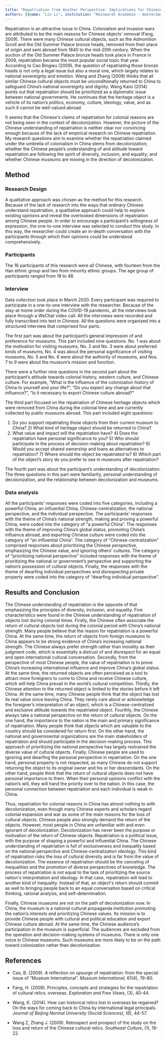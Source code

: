 ```yaml
---
title: "Repatriation from Another Perspective: Implications for Chinese Museums and Decolonization"
authors: [{name: "Lin Li", institution: "Reinwardt Academie – Amsterdam, Netherlands"}]
---
```


Repatriation is an attractive issue in China. Colonialism and invasion
wars are attributed to be the main reasons for Chinese objects’ removal
(Fang, 2009). There were many Chinese cultural objects, such as the
Admonition Scroll and the Old Summer Palace bronze heads, removed from
their place of origin and sent abroad from 1840 to the mid-20th century.
When the auction of the Old Summer Palace bronze heads took place in
France in 2009, repatriation became the most popular social topic that
year. According to Cao Bingwu (2009), the question of repatriating those
bronze heads is not only a legal issue but also a moral one, which
largely relates to national sovereignty and emotion. Wang and Zhang
(2009) thinks that all similar Chinese cultural objects must be
unconditionally returned to China to safeguard China’s national
sovereignty and dignity. Wang Kaixi (2014) points out that repatriation
should be prioritized as a diplomatic issue between national
governments. He continues that the heritage object is a vehicle of its
nation’s politics, economy, culture, ideology, value, and as such it
cannot be well-valued abroad.

It seems that the Chinese's claims of repatriation for colonial reasons
are not being seen in the context of decolonization. However, the
picture of the Chinese understanding of repatriation is neither clear
nor convincing enough because of the lack of empirical research on
Chinese repatriation. My research questions aim to examine whether the
repatriation claimed under the umbrella of colonialism in China stems
from decolonization; whether the Chinese people’s understanding of and
attitude toward repatriation are following the spirit of diversity,
inclusion, and equality; and whether Chinese museums are moving in the
direction of decolonization.

## Method

### Research Design

A qualitative approach was chosen as the method for this research.
Because of the lack of research into the ways that ordinary Chinese
understand repatriation, a qualitative approach could help to explore
existing opinions and reveal the overlooked dimensions of repatriation
among Chinese people. In order to encourage a participant’s willingness
of expression, the one-to-one interview was selected to conduct this
study. In this way, the researcher could create an in-depth conversation
with the participants through which their opinions could be understood
comprehensively.

### Participants

The 16 participants of this research were all Chinese, with fourteen
from the Han ethnic group and two from minority ethnic groups. The age
group of participants ranged from 18 to 48.

### Interview

Data collection took place in March 2020. Every participant was required
to participate in a one-to-one interview with the researcher. Because of
the stay-at-home order during the COVID-19 pandemic, all the interviews
took place through a WeChat video call. All the interviews were recorded
and fully transcribed into text in Chinese. All the questions were
organized into a structured interview that comprised four parts.

The first part was about the participant’s general impression of and
preference for museums. This part included nine questions. No. 1 was
about the motivation for visiting museums, No. 2 and No. 3 were about
preferred kinds of museums, No. 4 was about the personal significance of
visiting museums, No. 5 and No. 6 were about the authority of museums,
and Nos. 7 to 9 were about the museum’s mission and function.

There were a further nine questions in the second part about the
participant’s attitude towards colonial history, western culture, and
Chinese culture. For example, “What is the influence of the
colonization history of China to yourself and your life?”, “Do you
expect any change about that influence?”, “Is it necessary to export
Chinese culture abroad?”

The third part focused on the repatriation of Chinese heritage objects
which were removed from China during the colonial time and are currently
collected by public museums abroad. This part included eight questions:
1) Do you support repatriating those objects from their current museum
to China? 2) What kind of heritage object should be returned to China?
3) What value and impact will the repatriation have? 4) Does the
repatriation have personal significance to you? 5) Who should
participate in the process of decision-making about repatriation? 6)
Would you accept shared ownership and loans as alternatives to
repatriation? 7) Where should the object be repatriated to? 8) Which
part of the object’s story do you prefer to see in museums after
repatriation?

The fourth part was about the participant’s understanding of
decolonization. The three questions in this part were familiarity,
personal understanding of decolonization, and the relationship between
decolonization and museums.

### Data analysis

All the participants’ responses were coded into five categories,
including a powerful China, an influential China,
Chinese-centralization, the national perspective, and the individual
perspective. The participants’ responses with the theme of China’s
national strength, making and proving a powerful China, were coded into
the category of “a powerful China”. The responses with the theme of
improving China’s global status, promoting China’s influence abroad,
and exporting Chinese culture were coded into the category of “an
influential China”. The category of “Chinese-centralization”
comprised responses about prioritizing the Chinese perspective,
emphasizing the Chinese value, and ignoring others’ cultures. The
category of “prioritizing national perspective” included responses
with the theme of prioritizing the national or government’s perspective
and supporting the nation’s possession of cultural objects. Finally,
the responses with the theme of dwarfing individual perspectives and
disrespecting private property were coded into the category of
“dwarfing individual perspective”.

## Results and Conclusion

The Chinese understanding of repatriation is the opposite of that
emphasizing the principles of diversity, inclusion, and equality. Five
characteristics were found in the Chinese understanding of repatriation
of objects lost during colonial times. Firstly, the Chinese often
associate the return of cultural objects lost during the colonial period
with China’s national strength. Many people believe that the reason for
repatriation is a powerful China. At the same time, the return of
objects from foreign museums to China appears to be strong evidence of
China’s increasing national strength. The Chinese always prefer
strength rather than morality as their judgment code, which is
essentially a distrust of and disrespect for an equal and open
international cultural conversation. Secondly, from the perspective of
most Chinese people, the value of repatriation is to prove China’s
increasing international influence and improve China’s global status.
At the same time, the returned objects are often perceived as a tool to
attract more foreigners to come to China and receive Chinese culture,
which will help China prevail in the world’s cultural competition.
Thirdly, the Chinese attention to the returned object is limited to the
stories before it left China. At the same time, many Chinese people
think that the object has lost its real value since leaving China. They
rarely care about or acknowledge the foreigner’s interpretation of an
object, which is a Chinese-centralized and exclusive attitude towards
the repatriated object. Fourthly, the Chinese always take a national
perspective on the return of cultural objects. On the one hand, the
importance to the nation is the main and primary significance of
repatriation. Many people think that objects which are valuable to the
country should be considered for return first. On the other hand, the
national and governmental organizations are the main stakeholders of
repatriation and should participate in the decision-making process. This
approach of prioritizing the national perspective has largely restrained
the diverse value of cultural objects. Finally, Chinese people are used
to ignoring and dwarfing the personal perspective in repatriation. On
the one hand, personal property is not respected, as many Chinese do not
support returning the object to its original owner and his or her
descendants. On the other hand, people think that the return of cultural
objects does not have personal importance to them. When their personal
opinions conflict with the nation’s will, they will hand the priority
over to the nation. In this case, the personal connection between
repatriation and each individual is weak in China.

Thus, repatriation for colonial reasons in China has almost nothing to
with decolonization, even though many Chinese experts and scholars
regard colonial expansion and war as some of the main reasons for the
loss of cultural objects. Chinese people also strongly demand the return
of the objects. However, most people in China are unfamiliar with and
even ignorant of decolonization. Decolonization has never been the
purpose or motivation of the return of Chinese objects. Repatriation is
a political issue, with the purpose of shaping a powerful and
influential China. The Chinese understanding of repatriation is full of
exclusiveness and inequality based on the national perspective and
Chinese-centralization ideology. This kind of repatriation risks the
loss of cultural diversity and is far from the value of decolonization.
The essence of repatriation should be the canceling of inequalities and
the promotion of diverse perspectives of knowledge. The process of
repatriation is not equal to the task of prioritizing the source
nation's interpretation and ideology. In that case, repatriation will
lead to another kind of inequality. Instead of that, an object's return
should commit as well to bringing people back to an equal conversation
based on critical thinking, rational analysis, and self-determination.

Finally, Chinese museums are not on the path of decolonization now. In
China, the museum is a national cultural propaganda institution
promoting the nation’s interests and prioritizing Chinese values. Its
mission is to provide Chinese people with cultural and political
education and export Chinese culture abroad. At the same time, the
Chinese audience’s participation in the museum is superficial. The
audiences are excluded from the operation and decision-making systems of
museums. There is only one voice in Chinese museums. Such museums are
more likely to be on the path toward colonization rather than
decolonization.

## References

- Cao, B. (2009). A reflection on upsurge of repatriation: from the
  special issue of “Museum International”. *Museum International*,
  61(4), 76-80.
- Fang, H. (2009). Principles, concepts and strategies for the
  repatriation of cultural relics. overseas. *Exploration and Free
  Views*, (3), 40-44.

- Wang, K. (2014). How can historical relics lost in overseas be
  regained? On the ways for coming back to China by international legal
  principals. *Journal of Beijing Normal University (Social Sciences)*,
  (6), 44-57.

- Wang Z, Zhang J. (2009). Retrospect and prospect of the study on the
  loss and return of the Chinese cultural relics. *Southeast Culture*,
  (1), 16-22.